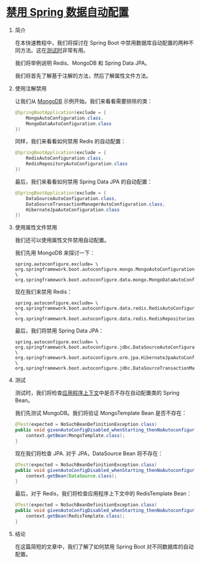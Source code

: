# [禁用 Spring 数据自动配置](https://www.baeldung.com/spring-data-disable-auto-config)

1. 简介

    在本快速教程中，我们将探讨在 Spring Boot 中禁用数据库自动配置的两种不同方法。这在[测试时](https://www.baeldung.com/spring-boot-exclude-auto-configuration-test)非常有用。

    我们将举例说明 Redis、MongoDB 和 Spring Data JPA。

    我们将首先了解基于注解的方法，然后了解属性文件方法。

2. 使用注解禁用

    让我们从 [MongoDB](https://www.baeldung.com/spring-data-mongodb-tutorial) 示例开始。我们来看看需要排除的类：

    ```java
    @SpringBootApplication(exclude = {
        MongoAutoConfiguration.class,
        MongoDataAutoConfiguration.class
    })
    ```

    同样，我们来看看如何禁用 Redis 的自动配置：

    ```java
    @SpringBootApplication(exclude = {
        RedisAutoConfiguration.class,
        RedisRepositoryAutoConfiguration.class
    })
    ```

    最后，我们来看看如何禁用 Spring Data JPA 的自动配置：

    ```java
    @SpringBootApplication(exclude = {
        DataSourceAutoConfiguration.class,
        DataSourceTransactionManagerAutoConfiguration.class,
        HibernateJpaAutoConfiguration.class
    })
    ```

3. 使用属性文件禁用

    我们还可以使用属性文件禁用自动配置。

    我们先用 MongoDB 来探讨一下：

    ```properties
    spring.autoconfigure.exclude= \
    org.springframework.boot.autoconfigure.mongo.MongoAutoConfiguration, \
    org.springframework.boot.autoconfigure.data.mongo.MongoDataAutoConfiguration
    ```

    现在我们来禁用 Redis：

    ```properties
    spring.autoconfigure.exclude= \
    org.springframework.boot.autoconfigure.data.redis.RedisAutoConfiguration, \
    org.springframework.boot.autoconfigure.data.redis.RedisRepositoriesAutoConfiguration
    ```

    最后，我们将禁用 Spring Data JPA：

    ```properties
    spring.autoconfigure.exclude= \
    org.springframework.boot.autoconfigure.jdbc.DataSourceAutoConfiguration, \
    org.springframework.boot.autoconfigure.orm.jpa.HibernateJpaAutoConfiguration, \
    org.springframework.boot.autoconfigure.jdbc.DataSourceTransactionManagerAutoConfiguration
    ```

4. 测试

    测试时，我们将检查[应用程序上下文](https://www.baeldung.com/spring-web-contexts)中是否不存在自动配置类的 Spring Bean。

    我们先测试 MongoDB。我们将验证 MongoTemplate Bean 是否不存在：

    ```java
    @Test(expected = NoSuchBeanDefinitionException.class)
    public void givenAutoConfigDisabled_whenStarting_thenNoAutoconfiguredBeansInContext() {
        context.getBean(MongoTemplate.class); 
    }
    ```

    现在我们将检查 JPA. 对于 JPA，DataSource Bean 将不存在：

    ```java
    @Test(expected = NoSuchBeanDefinitionException.class)
    public void givenAutoConfigDisabled_whenStarting_thenNoAutoconfiguredBeansInContext() {
        context.getBean(DataSource.class);
    }
    ```

    最后，对于 Redis，我们将检查应用程序上下文中的 RedisTemplate Bean：

    ```java
    @Test(expected = NoSuchBeanDefinitionException.class)
    public void givenAutoConfigDisabled_whenStarting_thenNoAutoconfiguredBeansInContext() {
        context.getBean(RedisTemplate.class);
    }
    ```

5. 结论

    在这篇简短的文章中，我们了解了如何禁用 Spring Boot 对不同数据库的自动配置。
